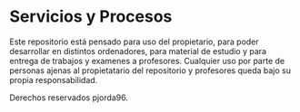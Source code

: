 # Servicios y Procesos

Este repositorio está pensado para uso del propietario, para poder desarrollar en distintos ordenadores, para material de estudio y para entrega de trabajos y examenes a profesores. Cualquier uso por parte de personas ajenas al propietatario del repositorio y profesores queda bajo su propia responsabilidad.

Derechos reservados pjorda96.


